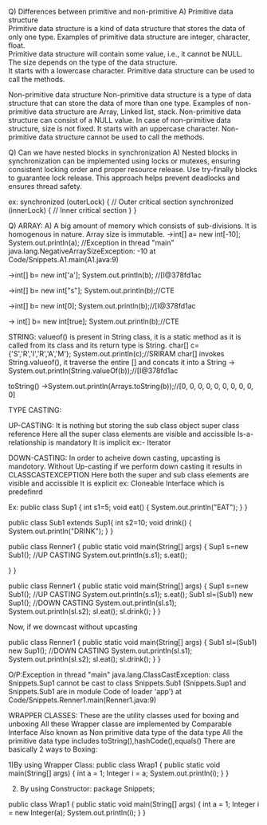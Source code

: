 Q) Differences between primitive and non-primitive
A)
Primitive data structure	
  Primitive data structure is a kind of data structure that stores the data of only one type.
  Examples of primitive data structure are integer, character, float.	
  Primitive data structure will contain some value, i.e., it cannot be NULL.	
  The size depends on the type of the data structure.	
  It starts with a lowercase character.	
  Primitive data structure can be used to call the methods.	

Non-primitive data structure
  Non-primitive data structure is a type of data structure that can store the data of more than one type.
  Examples of non-primitive data structure are Array, Linked list, stack.
  Non-primitive data structure can consist of a NULL value.
  In case of non-primitive data structure, size is not fixed.
  It starts with an uppercase character.
  Non-primitive data structure cannot be used to call the methods.

Q) Can we have nested blocks in synchronization
A)
  Nested blocks in synchronization can be implemented using locks or mutexes, ensuring consistent locking order and proper resource release. Use try-finally blocks to   guarantee lock release. This approach helps prevent deadlocks and ensures thread safety.

  ex: synchronized (outerLock) {
    // Outer critical section
    synchronized (innerLock) {
        // Inner critical section
    }
}

Q) ARRAY:
A)
  A big amount of memory which consists of sub-divisions. It is homogenous in nature. Array size is immutable.
  ->int[] a= new int[-10];
    System.out.println(a); //Exception in thread "main" java.lang.NegativeArraySizeException: -10
  	at Code/Snippets.A1.main(A1.java:9)

->int[] b= new int['a'];
	System.out.println(b); //[I@378fd1ac

->int[] b= new int["s"];
	System.out.println(b);//CTE

 ->int[] b= new int[0];
	System.out.println(b);//[I@378fd1ac

 ->	int[] b= new int[true];
	System.out.println(b);//CTE

  STRING:
  valueof() is present in String class, it is a static method as it is called from its class and its return type is String.
  char[] c= {'S','R','I','R','A','M'};
System.out.println(c);//SRIRAM
char[] invokes String.valueof(), it traverse the entire [] and concats it into a String
->	
	System.out.println(String.valueOf(b));//[I@378fd1ac

toString()
->System.out.println(Arrays.toString(b));//[0, 0, 0, 0, 0, 0, 0, 0, 0, 0]

TYPE CASTING:


UP-CASTING:
It is nothing but storing the sub class object super class reference
Here all the super class elements are visible and accissible
Is-a-relationship is mandatory 
It is implicit
ex:- Iterator

DOWN-CASTING:
In order to acheive down casting, upcasting is mandotory. Without Up-casting if we perform down casting it results in CLASSCASTEXCEPTION
Here both the super and sub class elements are visible and accissible
It is explicit
ex: Cloneable Interface which is predefinrd

Ex: 
public class Sup1 {
int s1=5;
void eat() {
	System.out.println("EAT");
}
}

public class Sub1 extends Sup1{
int s2=10;
void drink() {
	System.out.println("DRINK");
}
}

public class Renner1 {
public static void main(String[] args) {
	Sup1 s=new Sub1();                //UP CASTING
	System.out.println(s.s1);
	s.eat();

}
}


public class Renner1 {
public static void main(String[] args) {
	Sup1 s=new Sub1();                //UP CASTING
	System.out.println(s.s1);
	s.eat();
	Sub1 sl=(Sub1) new Sup1();                  //DOWN CASTING
	System.out.println(sl.s1);
	System.out.println(sl.s2);
	sl.eat();
	sl.drink();
}
}

Now, if we downcast without upcasting

public class Renner1 {
public static void main(String[] args) {
	Sub1 sl=(Sub1) new Sup1();                  //DOWN CASTING
	System.out.println(sl.s1);
	System.out.println(sl.s2);
	sl.eat();
	sl.drink();
}
}

O/P:Exception in thread "main" java.lang.ClassCastException: class Snippets.Sup1 cannot be cast to class Snippets.Sub1 (Snippets.Sup1 and Snippets.Sub1 are in module Code of loader 'app')
	at Code/Snippets.Renner1.main(Renner1.java:9)


WRAPPER CLASSES:
These are the utility classes used for boxing and unboxing
All these Wrapper classe are implemented by Comparable Interface
Also known as Non primitive data type of the data type
All the primitive data type includes toString(),hashCode(),equals()
There are basically 2 ways to Boxing:

1)By using Wrapper Class:
   public class Wrap1 {
	public static void main(String[] args) {
		int a = 1;
		Integer i = a;
		System.out.println(i);
	}
}

2) By using Constructor:
   package Snippets;

public class Wrap1 {
	public static void main(String[] args) {
		int a = 1;
		Integer i = new Integer(a);
		System.out.println(i);
	}
}


